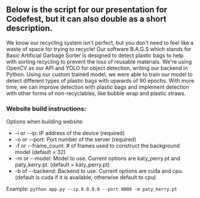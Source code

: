 ## Below is the script for our presentation for Codefest, but it can also double as a short description.
We know our recycling system isn't perfect, but you don't need to feel like a waste of space for trying to recycle! Our software B.A.G.S which stands for Basic Artificial Garbage Sorter is designed to detect plastic bags to help with sorting recycling to prevent the loss of reusable materials. We're using OpenCV as our API and YOLO for object detection, writing our backend in Python. Using our custom trained model, we were able to train our model to detect different types of plastic bags with upwards of 90 epochs. With more time, we can improve detection with plastic bags and implement detection with other forms of non-recyclables, like bubble wrap and plastic straws.

### Website build instructions:

Options when building website:
* -i or --ip: IP address of the device (required) 
* -o or --port: Port number of the server (required)
* -f or --frame_count: # of frames used to construct the background model (default = 32)
* -m or --model: Model to use. Current options are katy_perry.pt and paty_kerry.pt. (default = katy_perry.pt)
* -b of --backend: Backend to use. Current options are cuda and cpu. (default is cuda if it is available, otherwise default to cpu)

Example: `python app.py --ip 0.0.0.0 --port 8000 -m paty_kerry.pt`